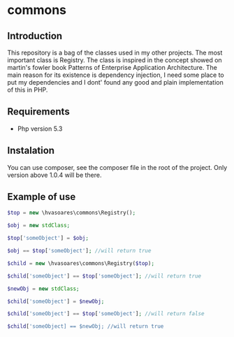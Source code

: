 commons
=======

Introduction
-------

This repository is a bag of the classes used in my other projects. The most important class is Registry. 
The class is inspired in the concept showed on martin's fowler book Patterns of Enterprise Application Architecture. 
The main reason for its existence is dependency injection, I need some place to put my dependencies and I dont' found
any good and plain implementation of this in PHP.

Requirements
-------

* Php version 5.3

Instalation
-------

You can use composer, see the composer file in the root of the project. Only version above 1.0.4 will be there.

Example of use
-------

```php
$top = new \hvasoares\commons\Registry();

$obj = new stdClass;

$top['someObject'] = $obj;

$obj == $top['someObject']; //will return true

$child = new \hvasoares\commons\Registry($top);

$child['someObject'] == $top['someObject']; //will return true

$newObj = new stdClass;

$child['someObject'] = $newObj;

$child['someObject'] == $top['someObject']; //will return false

$child['someObject] == $newObj; //will return true
```



